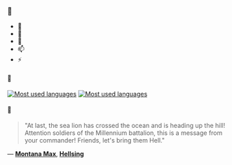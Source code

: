 ### 👋

- 🔭
- 🌱
- 💬
- 📫
- ⚡

#### 🧏

[![Most used languages](https://github-readme-stats-aynah.vercel.app/api/top-langs/?username=aynh&theme=solarized-dark&langs_count=6&layout=compact&hide_title=true)](https://github.com/anuraghazra/github-readme-stats#gh-dark-mode-only)
[![Most used languages](https://github-readme-stats-aynah.vercel.app/api/top-langs/?username=aynh&theme=solarized-light&langs_count=6&layout=compact&hide_title=true)](https://github.com/anuraghazra/github-readme-stats#gh-light-mode-only)

#### 💬

> "At last, the sea lion has crossed the ocean and is heading up the hill! Attention soldiers of the Millennium battalion, this is a message from your commander! Friends, let's bring them Hell."

&mdash; [**Montana Max**](https://myanimelist.net/character.php?q=Montana%20Max&cat=character), [**Hellsing**](https://myanimelist.net/search/all?q=Hellsing&cat=all)
